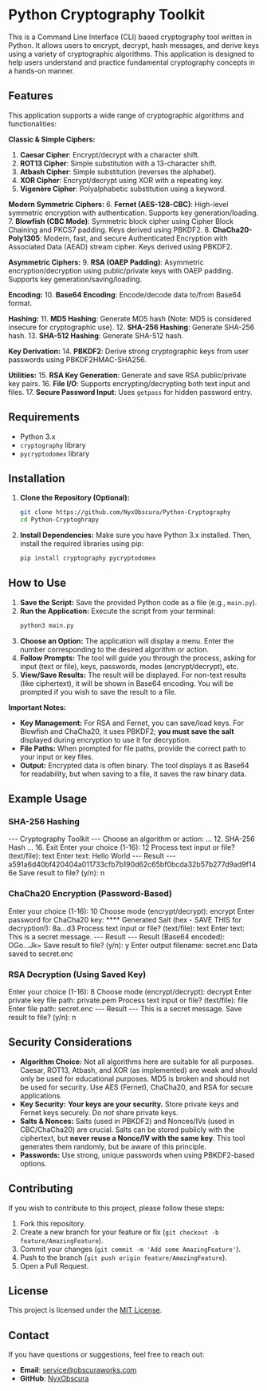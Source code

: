 # Python Cryptography Toolkit

This is a Command Line Interface (CLI) based cryptography tool written in Python. It allows users to encrypt, decrypt, hash messages, and derive keys using a variety of cryptographic algorithms. This application is designed to help users understand and practice fundamental cryptography concepts in a hands-on manner.

## Features

This application supports a wide range of cryptographic algorithms and functionalities:

**Classic & Simple Ciphers:**
1.  **Caesar Cipher**: Encrypt/decrypt with a character shift.
2.  **ROT13 Cipher**: Simple substitution with a 13-character shift.
3.  **Atbash Cipher**: Simple substitution (reverses the alphabet).
4.  **XOR Cipher**: Encrypt/decrypt using XOR with a repeating key.
5.  **Vigenère Cipher**: Polyalphabetic substitution using a keyword.

**Modern Symmetric Ciphers:**
6.  **Fernet (AES-128-CBC)**: High-level symmetric encryption with authentication. Supports key generation/loading.
7.  **Blowfish (CBC Mode)**: Symmetric block cipher using Cipher Block Chaining and PKCS7 padding. Keys derived using PBKDF2.
8.  **ChaCha20-Poly1305**: Modern, fast, and secure Authenticated Encryption with Associated Data (AEAD) stream cipher. Keys derived using PBKDF2.

**Asymmetric Ciphers:**
9.  **RSA (OAEP Padding)**: Asymmetric encryption/decryption using public/private keys with OAEP padding. Supports key generation/saving/loading.

**Encoding:**
10. **Base64 Encoding**: Encode/decode data to/from Base64 format.

**Hashing:**
11. **MD5 Hashing**: Generate MD5 hash (Note: MD5 is considered insecure for cryptographic use).
12. **SHA-256 Hashing**: Generate SHA-256 hash.
13. **SHA-512 Hashing**: Generate SHA-512 hash.

**Key Derivation:**
14. **PBKDF2**: Derive strong cryptographic keys from user passwords using PBKDF2HMAC-SHA256.

**Utilities:**
15. **RSA Key Generation**: Generate and save RSA public/private key pairs.
16. **File I/O**: Supports encrypting/decrypting both text input and files.
17. **Secure Password Input**: Uses `getpass` for hidden password entry.

## Requirements

* Python 3.x
* `cryptography` library
* `pycryptodomex` library

## Installation

1.  **Clone the Repository (Optional):**
    ```bash
    git clone https://github.com/NyxObscura/Python-Cryptography
    cd Python-Cryptoghrapy
    ```
2.  **Install Dependencies:**
    Make sure you have Python 3.x installed. Then, install the required libraries using pip:
    ```bash
    pip install cryptography pycryptodomex
    ```

## How to Use

1.  **Save the Script:** Save the provided Python code as a file (e.g., `main.py`).
2.  **Run the Application:**
    Execute the script from your terminal:
    ```bash
    python3 main.py
    ```
3.  **Choose an Option:** The application will display a menu. Enter the number corresponding to the desired algorithm or action.
4.  **Follow Prompts:** The tool will guide you through the process, asking for input (text or file), keys, passwords, modes (encrypt/decrypt), etc.
5.  **View/Save Results:** The result will be displayed. For non-text results (like ciphertext), it will be shown in Base64 encoding. You will be prompted if you wish to save the result to a file.

**Important Notes:**

* **Key Management:** For RSA and Fernet, you can save/load keys. For Blowfish and ChaCha20, it uses PBKDF2; **you must save the salt** displayed during encryption to use it for decryption.
* **File Paths:** When prompted for file paths, provide the correct path to your input or key files.
* **Output:** Encrypted data is often binary. The tool displays it as Base64 for readability, but when saving to a file, it saves the raw binary data.

## Example Usage

### SHA-256 Hashing

--- Cryptography Toolkit ---
Choose an algorithm or action:
...
12. SHA-256 Hash
...
16. Exit
Enter your choice (1-16): 12
Process text input or file? (text/file): text
Enter text: Hello World
--- Result ---
a591a6d40bf420404a011733cfb7b190d62c65bf0bcda32b57b277d9ad9f146e
Save result to file? (y/n): n

### ChaCha20 Encryption (Password-Based)

Enter your choice (1-16): 10
Choose mode (encrypt/decrypt): encrypt
Enter password for ChaCha20 key: ****
Generated Salt (hex - SAVE THIS for decryption!): 8a...d3
Process text input or file? (text/file): text
Enter text: This is a secret message.
--- Result ---
Result (Base64 encoded):
OGo...Jk=
Save result to file? (y/n): y
Enter output filename: secret.enc
Data saved to secret.enc

### RSA Decryption (Using Saved Key)

Enter your choice (1-16): 8
Choose mode (encrypt/decrypt): decrypt
Enter private key file path: private.pem
Process text input or file? (text/file): file
Enter file path: secret.enc
--- Result ---
This is a secret message.
Save result to file? (y/n): n

## Security Considerations

* **Algorithm Choice:** Not all algorithms here are suitable for all purposes. Caesar, ROT13, Atbash, and XOR (as implemented) are weak and should only be used for educational purposes. MD5 is broken and should not be used for security. Use AES (Fernet), ChaCha20, and RSA for secure applications.
* **Key Security:** **Your keys are your security.** Store private keys and Fernet keys securely. Do *not* share private keys.
* **Salts & Nonces:** Salts (used in PBKDF2) and Nonces/IVs (used in CBC/ChaCha20) are crucial. Salts can be stored publicly with the ciphertext, but **never reuse a Nonce/IV with the same key**. This tool generates them randomly, but be aware of this principle.
* **Passwords:** Use strong, unique passwords when using PBKDF2-based options.

## Contributing

If you wish to contribute to this project, please follow these steps:

1.  Fork this repository.
2.  Create a new branch for your feature or fix (`git checkout -b feature/AmazingFeature`).
3.  Commit your changes (`git commit -m 'Add some AmazingFeature'`).
4.  Push to the branch (`git push origin feature/AmazingFeature`).
5.  Open a Pull Request.

## License

This project is licensed under the [MIT License](LICENSE).

## Contact

If you have questions or suggestions, feel free to reach out:

* **Email**: [service@obscuraworks.com](mailto:service@obscuraworks.com)
* **GitHub**: [NyxObscura](https://github.com/NyxObscura)

